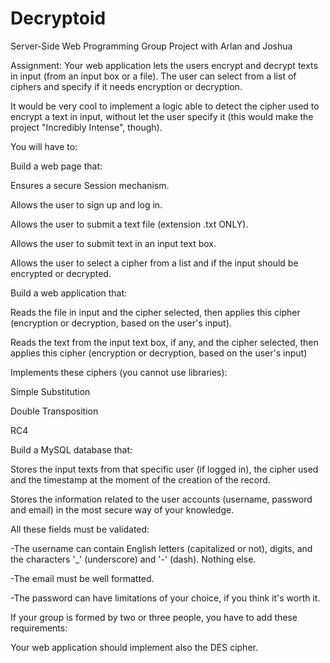 # Decryptoid
 Server-Side Web Programming Group Project with Arlan and Joshua

Assignment:
Your web application lets the users encrypt and decrypt texts in input (from an input box or a file). The user can select from a list of ciphers and specify if it needs encryption or decryption.

   It would be very cool to implement a logic able to detect the cipher used to encrypt a text in input, without let the user specify it (this would make the project "Incredibly Intense", though).

 

You will have to:

Build a web page that:

   Ensures a secure Session mechanism.
   
   Allows the user to sign up and log in.
   
   Allows the user to submit a text file (extension .txt ONLY).
   
   Allows the user to submit text in an input text box.
   
   Allows the user to select a cipher from a list and if the input should be encrypted or decrypted.
   
 

Build a web application that:

   Reads the file in input and the cipher selected, then applies this cipher (encryption or decryption, based on the user's input).
   
   Reads the text from the input text box, if any, and the cipher selected, then applies this cipher (encryption or decryption, based on the user's input)
   
   Implements these ciphers (you cannot use libraries):
   
   Simple Substitution
       
   Double Transposition
       
   RC4
       

 

Build a MySQL database that:

   Stores the input texts from that specific user (if logged in), the cipher used and the timestamp at the moment of the creation of the record.
   
   Stores the information related to the user accounts (username, password and email) in the most secure way of your knowledge.
   
   All these fields must be validated:
   
   -The username can contain English letters (capitalized or not), digits, and the characters '\_' (underscore) and '-' (dash). Nothing else.
           
   -The email must be well formatted.
           
   -The password can have limitations of your choice, if you think it's worth it.

  

If your group is formed by two or three people, you have to add these requirements:

   Your web application should implement also the DES cipher.

 
